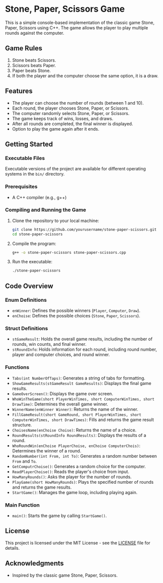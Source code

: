 # Stone, Paper, Scissors Game

This is a simple console-based implementation of the classic game Stone, Paper, Scissors using C++. The game allows the player to play multiple rounds against the computer.

## Game Rules

1. Stone beats Scissors.
2. Scissors beats Paper.
3. Paper beats Stone.
4. If both the player and the computer choose the same option, it is a draw.

## Features

- The player can choose the number of rounds (between 1 and 10).
- Each round, the player chooses Stone, Paper, or Scissors.
- The computer randomly selects Stone, Paper, or Scissors.
- The game keeps track of wins, losses, and draws.
- After all rounds are completed, the final winner is displayed.
- Option to play the game again after it ends.

## Getting Started

### Executable Files

Executable versions of the project are available for different operating systems in the `bin/` directory.

### Prerequisites

- A C++ compiler (e.g., g++)

### Compiling and Running the Game

1. Clone the repository to your local machine:
    ```bash
    git clone https://github.com/yourusername/stone-paper-scissors.git
    cd stone-paper-scissors
    ```

2. Compile the program:
    ```bash
    g++ -o stone-paper-scissors stone-paper-scissors.cpp
    ```

3. Run the executable:
    ```bash
    ./stone-paper-scissors
    ```

## Code Overview

### Enum Definitions

- `enWinner`: Defines the possible winners (`Player`, `Computer`, `Draw`).
- `enChoise`: Defines the possible choices (`Stone`, `Paper`, `Scissors`).

### Struct Definitions

- `stGameResult`: Holds the overall game results, including the number of rounds, win counts, and final winner.
- `stRoundInfo`: Holds information for each round, including round number, player and computer choices, and round winner.

### Functions

- `Tabs(int NumberOfTaps)`: Generates a string of tabs for formatting.
- `ShowGameResults(stGameResult GameResults)`: Displays the final game results.
- `GameOverScreen()`: Displays the game over screen.
- `WhoWinTheGame(short PlayerWinTimes, short ComputerWinTimes, short DrawTime)`: Determines the overall game winner.
- `WinnerName(enWinner Winner)`: Returns the name of the winner.
- `FillGameResult(short GameRound, short PlayerWinTimes, short ComputerWinTimes, short DrawTimes)`: Fills and returns the game result structure.
- `ChoisesName(enChoise Choise)`: Returns the name of a choice.
- `RoundResults(stRoundInfo RoundResults)`: Displays the results of a round.
- `WhoRoundWin(enChoise PlayerChoise, enChoise ComputerChois)`: Determines the winner of a round.
- `RandomNumber(int From, int To)`: Generates a random number between `From` and `To`.
- `GetComputrChoise()`: Generates a random choice for the computer.
- `ReadPlayerChoise()`: Reads the player's choice from input.
- `HowManyRounds()`: Asks the player for the number of rounds.
- `PlayGame(short HowManyRounds)`: Plays the specified number of rounds and returns the game results.
- `StartGame()`: Manages the game loop, including playing again.

### Main Function

- `main()`: Starts the game by calling `StartGame()`.

## License

This project is licensed under the MIT License - see the [LICENSE](LICENSE) file for details.

## Acknowledgments

- Inspired by the classic game Stone, Paper, Scissors.

